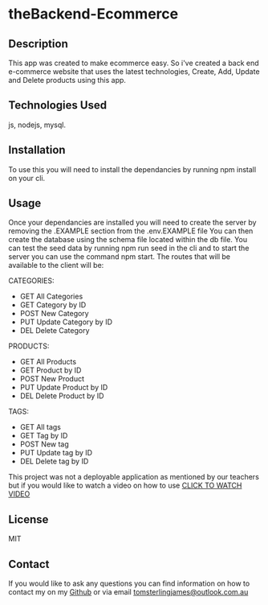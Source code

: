 # theBackend-Ecommerce

## Description
This app was created to make ecommerce easy. So i've created a back end e-commerce website that uses the latest technologies, 
Create, Add, Update and Delete products using this app. 

## Technologies Used
js, nodejs, mysql.

## Installation
To use this you will need to install the dependancies by running npm install on your cli.


## Usage 
Once your dependancies are installed you will need to create the server by removing the .EXAMPLE section from the .env.EXAMPLE file 
You can then create the database using the schema file located within the db file.
You can test the seed data by running npm run seed in the cli 
and to start the server you can use the command npm start.
The routes that will be available to the client will be:

CATEGORIES:
- GET All Categories
- GET Category by ID
- POST New Category
- PUT Update Category by ID
- DEL Delete Category

PRODUCTS:
- GET All Products
- GET Product by ID
- POST New Product
- PUT Update Product by ID
- DEL Delete Product by ID

TAGS:
- GET All tags
- GET Tag by ID
- POST New tag
- PUT Update tag by ID
- DEL Delete tag by ID

This project was not a deployable application as mentioned by our teachers but if you would like to watch a video on how to use <a href='https://drive.google.com/file/d/1OjiDtUl9illnyZCxhmG0YobUrVmsRFtl/view?usp=sharing'>CLICK TO WATCH VIDEO</a>

## License 
MIT

## Contact 
If you would like to ask any questions you can find information on how to contact my on my  <a href="https://github.com/skipsterling">Github</a> or via email tomsterlingjames@outlook.com.au
